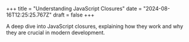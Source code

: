 +++
title = "Understanding JavaScript Closures"
date = "2024-08-16T12:25:25.767Z"
draft = false
+++

  A deep dive into JavaScript closures, explaining how they work and why they are crucial in modern development.
        